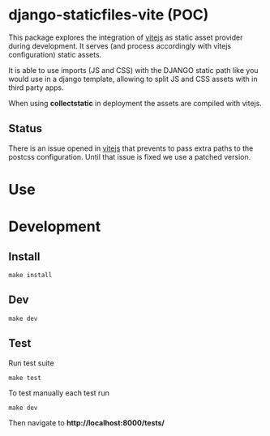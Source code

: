 # django-staticfiles-vite (POC)

This package explores the integration of [vitejs](https://vitejs.dev/) as static asset provider during development.
It serves (and process accordingly with vitejs configuration) static assets.

It is able to use imports (JS and CSS) with the DJANGO static path like you would use in a django template, allowing to split JS and CSS assets with in third party apps.

When using **collectstatic** in deployment the assets are compiled with vitejs.

## Status
There is an issue opened in [vitejs](https://github.com/vitejs/vite/pull/4679) that prevents to pass extra paths to the postcss configuration. Until that issue is fixed we use a patched version.

# Use
 

# Development

## Install
```
make install
```

## Dev
```
make dev
```

## Test

Run test suite

```
make test
```

To test manually each test run

```
make dev
```

Then navigate to **http://localhost:8000/tests/**
